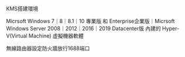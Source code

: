 KMS搭建環境

Micrsoft Windows 7｜8｜8.1｜10 專業版 和 Enterprise企業版｜Micrsoft Windows Server 2008｜2012｜2016｜2019 Datacenter版 內建的 Hyper-V(Virtual Machine) 虛擬機器軟體

   
無線路由器設定防火牆放行1688端口


